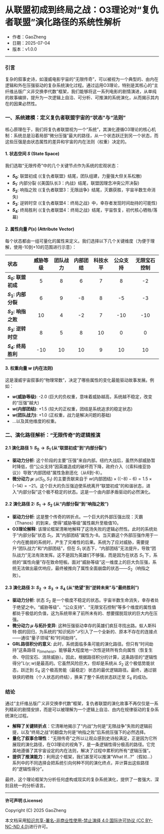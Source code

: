 # **从联盟初成到终局之战：O3理论对“复仇者联盟”演化路径的系统性解析**

- 作者：GaoZheng
- 日期：2025-07-04
- 版本：v1.0.0

---

### 引言

复杂的叙事史诗，如漫威电影宇宙的“无限传奇”，可以被视为一个典型的、由内在逻辑和外在压强驱动的复杂系统演化过程。通过运用O3理论，特别是其核心的“主纤维丛版广义非交换李代数”框架，我们能够将这一系列电影的剧情演进，从单纯的故事编排，提升为一次逻辑上自洽、可分析、可推演的系统演化，从而揭示其内在的因果必然性。

### 一、系统建模：定义复仇者联盟宇宙的“状态”与“法则”

核心原理在于，我们将复仇者联盟视为一个“系统”，其演化遵循O3理论的核心机制：系统总是沿着局部“微分压强”最大的路径，从一个状态跃迁到另一个状态，而这些压强是由状态属性的差异和宇宙的内在法则（权重）决定的。

#### 1. 状态空间 $S$ (State Space)

我们选取“无限传奇”中的几个关键节点作为系统的宏观状态：
* **$S_0$**: 联盟初成 (《复仇者联盟》结尾，团队组建，力量强大但关系松散)
* **$S_1$**: 内部分裂 (《美国队长3：内战》结尾，联盟因理念冲突公开决裂)
* **$S_2$**: 响指之败 (《复仇者联盟3：无限战争》结尾，灭霸获胜，宇宙半数生命消失)
* **$S_3$**: 逆转时空 (《复仇者联盟4：终局之战》中，幸存者发现时间劫持的可能性)
* **$S_4$**: 终局胜利 (《复仇者联盟4：终局之战》结尾，宇宙恢复，初代核心牺牲/落幕)

#### 2. 属性向量 $P(s)$ (Attribute Vector)

每个状态都由一组可量化的属性来定义。我们选择以下几个关键维度（为便于理解，使用-10到+10的范围进行示意）：

| 状态 | 威胁等级 | 团队战力 | 内部团结 | 科技水平 | 公众支持 | 无限宝石控制 |
| :--- | :---: | :---: | :---: | :---: | :---: | :---: |
| **$S_0$: 联盟初成** | 5 | 8 | 6 | 7 | 8 | -2 |
| **$S_1$: 内部分裂** | 6 | 9 | -8 | 8 | -5 | -3 |
| **$S_2$: 响指之败** | 10 | 4 | -2 | 7 | -10 | -10 |
| **$S_3$: 逆转时空** | 8 | 5 | 8 | 10 | 0 | 0 |
| **$S_4$: 终局胜利** | -10 | 10 | 10 | 9 | 10 | 10 |

#### 3. 权重向量 $w$ (内在法则)

这是漫威宇宙叙事的“物理常数”，决定了哪些属性的变化最能驱动故事发展。例如：
* **$w$(威胁等级)**: -2.0 (巨大的负权重，意味着威胁越高，系统越不稳定，改变的“压强”越大)
* **$w$(内部团结)**: +1.5 (较大的正权重，团结是系统追求的稳定状态)
* **$w$(团队战力)**: +1.0 (正权重，战力是解决问题的基础)
* ...以及其他维度的权重。

### 二、演化路径解析：“无限传奇”的逻辑推演

#### 2.1 演化路径 1: $S_0 \rightarrow S_1$ (从“联盟初成”到“内部分裂”)
* **驱动力分析**: 这个阶段的主要“压强”来自内部。纽约大战后，虽然外部威胁暂时降低，但“公众支持”因英雄造成的破坏而下降，政府介入（《索科维亚协议》）导致“内部团结”属性急剧恶化（从6到-8）。
* **微分动力 $\mu$**: $\mu(S_0, S_1)$ 的主要贡献来自于 $w(\text{内部团结}) \times ((-8) - 6) = 1.5 \times (-14) = -21$。这个巨大的负压强迫使系统离开“联盟初成”的和谐状态，进入“内部分裂”这个极不稳定的状态。这是一个由内部矛盾驱动的必然演化。

#### 2.2 演化路径 2: $S_1 \rightarrow S_2$ (从“内部分裂”到“响指之败”)
* **驱动力分析**: 这是整个传奇的转折点。一个巨大的外部压强出现：灭霸（Thanos）的到来，使得“威胁等级”属性飙升至极值10。
* **O3理论解释**: 该理论框架清晰地解释了这场失败的逻辑必然性。此时的系统处于“内部分裂”状态 $S_1$，其“内部团结”属性为-8。当灭霸这个外部压强作用于一个内在脆弱的系统时，产生了灾难性的后果。系统为了应对威胁，需要提升“团队战力”和“内部团结”，但在 $S_1$ 状态下，“内部团结”无法提升，导致“团队战力”无法有效发挥。这不是因为英雄们不够强，而是因为在状态 $S_1$ 下，系统的“属性向量”存在致命短板。面对“威胁等级”这一维度上的巨大负压强，系统无法做出最优响应，最终被推向了属性全面崩盘的状态——$S_2$（响指之败）。

#### 2.3 演化路径 3: $S_2 \rightarrow S_3 \rightarrow S_4$ (从“绝望”到“逆转未来”与“最终胜利”)
* **驱动力分析**: 状态 $S_2$ 是一个极度不稳定的状态。宇宙半数生命消失，幸存者处于绝望之中。“威胁等级”、“公众支持”、“无限宝石控制”等多个维度的属性值都处于极低的负值，这为系统带来了前所未有的、想要摆脱现状的巨大内在压强。
* **微分动力 $\mu$ 与拓扑变异**: 这种压强驱动幸存的英雄们疯狂寻找出路。蚁人斯科特·朗的回归，为系统的“知识拓扑”$\mathcal{T}$引入了一个全新的、原本不存在的连接点——通往“量子领域”和“时间劫持”。
* **GRL路径积分的意义**: 此时，系统面临多条可能的演化路径。但只有“时间劫持”这条路径 $\gamma_{timeheist}$，能够最大程度地一次性逆转所有负向属性（恢复生命、夺回宝石、消除威胁）。因此，根据路径积分的计算，这条路径的“逻辑性得分”$L(\gamma; w)$是最高的。它虽然风险巨大，但却是系统从 $S_2$ 这个极低势能状态，跃迁到 $S_4$ 这个极高势能（最稳定）状态的最优逻辑路径。最终，通过钢铁侠的牺牲（个人状态的终结），换来了整个系统状态跃迁至 $S_4$ 的成功。

### 结论

通过“主纤维丛版广义非交换李代数”框架，复仇者联盟的演化故事不再仅仅是一系列精彩的剧情安排，而是可以被理解为一个逻辑上自洽、由内在规律驱动的复杂系统演化过程。

* **解释了关键转折点**：它清晰地揭示了“内战”为何是“无限战争”失败的逻辑前提，以及“终局之战”的翻盘为何是“响指之败”后系统压强下的必然选择。
* **量化了叙事合理性**：“无限传奇”之所以让观众感到史诗般满足，正是因为它所展现的演化路径，在O3理论的视角下，是一条逻辑性得分极高的路径。它完美地遵循了其宇宙设定的内在法则，解决了过程中累积的所有“逻辑压强”。
* **提供了推演能力**：利用这个框架，我们甚至可以推演“What If...?”（假如…）系列中的不同选择会把系统引向何种不同的演化终点，并计算出这些路径的“逻辑性得分”。

最终，这个理论框架为分析任何虚构或现实的复杂系统演化，提供了一套强大、深刻且统一的分析语言。

---

**许可声明 (License)**

Copyright (C) 2025 GaoZheng 

本文档采用[知识共享-署名-非商业性使用-禁止演绎 4.0 国际许可协议 (CC BY-NC-ND 4.0)](https://creativecommons.org/licenses/by-nc-nd/4.0/deed.zh-Hans)进行许可。
